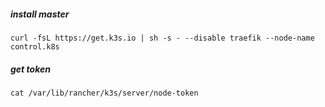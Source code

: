 
##### install master
```
curl -fsL https://get.k3s.io | sh -s - --disable traefik --node-name control.k8s
```

##### get token 
```
cat /var/lib/rancher/k3s/server/node-token
```
